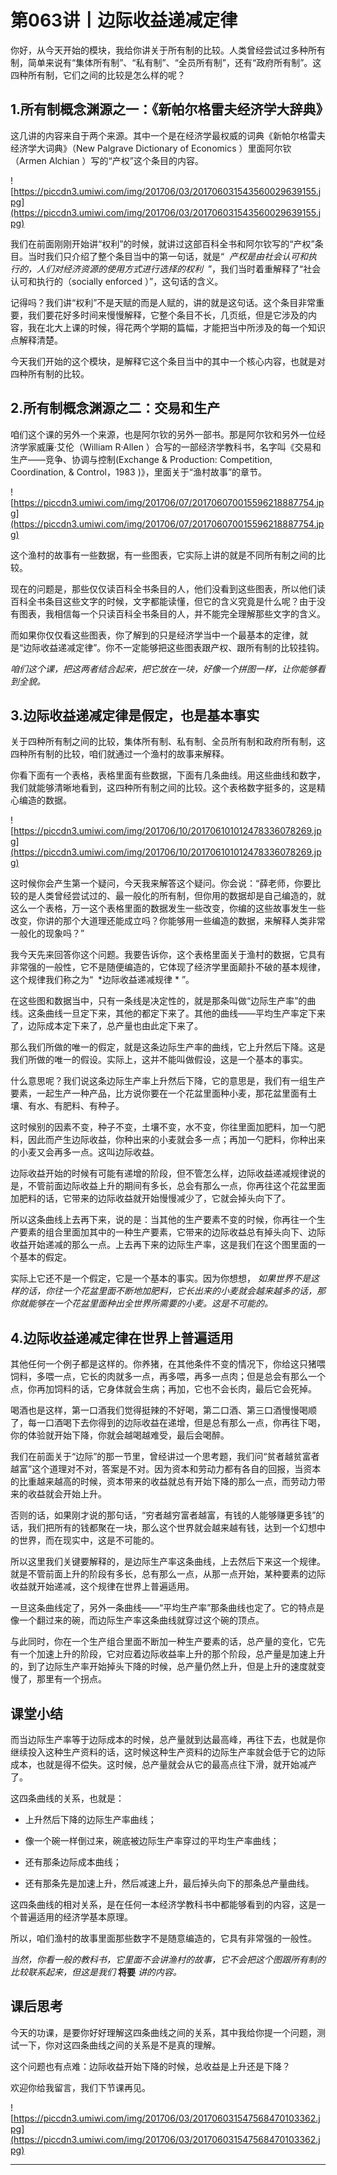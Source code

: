 # 第063讲丨边际收益递减定律

你好，从今天开始的模块，我给你讲关于所有制的比较。人类曾经尝试过多种所有制，简单来说有“集体所有制”、“私有制”、“全员所有制”，还有“政府所有制”。这四种所有制，它们之间的比较是怎么样的呢？

## 1.所有制概念渊源之一：《新帕尔格雷夫经济学大辞典》

这几讲的内容来自于两个来源。其中一个是在经济学最权威的词典《新帕尔格雷夫经济学大词典》（New Palgrave Dictionary of Economics ）里面阿尔钦（Armen Alchian ）写的“产权”这个条目的内容。

![https://piccdn3.umiwi.com/img/201706/03/201706031543560029639155.jpg](https://piccdn3.umiwi.com/img/201706/03/201706031543560029639155.jpg)

我们在前面刚刚开始讲“权利”的时候，就讲过这部百科全书和阿尔钦写的“产权”条目。当时我们只介绍了整个条目当中的第一句话，就是“  *产权是由社会认可和执行的，人们对经济资源的使用方式进行选择的权利*  ”，我们当时着重解释了“社会认可和执行的（socially enforced ）”，这句话的含义。

记得吗？我们讲“权利”不是天赋的而是人赋的，讲的就是这句话。这个条目非常重要，我们要花好多时间来慢慢解释，它整个条目不长，几页纸，但是它涉及的内容，我在北大上课的时候，得花两个学期的篇幅，才能把当中所涉及的每一个知识点解释清楚。

今天我们开始的这个模块，是解释它这个条目当中的其中一个核心内容，也就是对四种所有制的比较。

## 2.所有制概念渊源之二：交易和生产

咱们这个课的另外一个来源，也是阿尔钦的另外一部书。那是阿尔钦和另外一位经济学家威廉·艾伦（William R·Allen ）合写的一部经济学教科书，名字叫《交易和生产——竞争、协调与控制(Exchange & Production: Competition, Coordination, & Control，1983 )》，里面关于“渔村故事”的章节。

![https://piccdn3.umiwi.com/img/201706/07/201706070015596218887754.jpg](https://piccdn3.umiwi.com/img/201706/07/201706070015596218887754.jpg)

这个渔村的故事有一些数据，有一些图表，它实际上讲的就是不同所有制之间的比较。

现在的问题是，那些仅仅读百科全书条目的人，他们没看到这些图表，所以他们读百科全书条目这些文字的时候，文字都能读懂，但它的含义究竟是什么呢？由于没有图表，我相信每一个只读百科全书条目的人，并不能完全理解那些文字的含义。

而如果你仅仅看这些图表，你了解到的只是经济学当中一个最基本的定律，就是“边际收益递减定律”。你不一定能够把这些图表跟产权、跟所有制的比较挂钩。

 *咱们这个课，把这两者结合起来，把它放在一块，好像一个拼图一样，让你能够看到全貌。*

## 3.边际收益递减定律是假定，也是基本事实

关于四种所有制之间的比较，集体所有制、私有制、全员所有制和政府所有制，这四种所有制的比较，咱们就通过一个渔村的故事来解释。

你看下面有一个表格，表格里面有些数据，下面有几条曲线。用这些曲线和数字，我们就能够清晰地看到，这四种所有制之间的比较。这个表格数字挺多的，这是精心编造的数据。

![https://piccdn3.umiwi.com/img/201706/10/201706101012478336078269.jpg](https://piccdn3.umiwi.com/img/201706/10/201706101012478336078269.jpg)

这时候你会产生第一个疑问，今天我来解答这个疑问。你会说：“薛老师，你要比较的是人类曾经尝试过的、最一般化的所有制，但你用的数据却是自己编造的，就这么一个表格，万一这个表格里面的数据发生一些改变，你编的这些故事发生一些改变，你讲的那个大道理还能成立吗？你能够用一些编造的数据，来解释人类非常一般化的现象吗？”

我今天先来回答你这个问题。我要告诉你，这个表格里面关于渔村的数据，它具有非常强的一般性，它不是随便编造的，它体现了经济学里面颠扑不破的基本规律，这个规律我们称之为“  *边际收益递减规律 * ”。

在这些图和数据当中，只有一条线是决定性的，就是那条叫做“边际生产率”的曲线。这条曲线一旦定下来，其他的都定下来了。其他的曲线——平均生产率定下来了，边际成本定下来了，总产量也由此定下来了。

那么我们所做的唯一的假定，就是这条边际生产率的曲线，它上升然后下降。这是我们所做的唯一的假设。实际上，这并不能叫做假设，这是一个基本的事实。

什么意思呢？我们说这条边际生产率上升然后下降，它的意思是，我们有一组生产要素，一起生产一种产品，比方说你要在一个花盆里面种小麦，那花盆里面有土壤、有水、有肥料、有种子。

这时候别的因素不变，种子不变，土壤不变，水不变，你往里面加肥料，加一勺肥料，因此而产生边际收益，你种出来的小麦就会多一点；再加一勺肥料，你种出来的小麦又会再多一点。这叫边际收益。

边际收益开始的时候有可能有递增的阶段，但不管怎么样，边际收益递减规律说的是，不管前面边际收益上升的期间有多长，总会有那么一点，你再往这个花盆里面加肥料的话，它带来的边际收益就开始慢慢减少了，它就会掉头向下了。

所以这条曲线上去再下来，说的是：当其他的生产要素不变的时候，你再往一个生产要素的组合里面加其中的一种生产要素，它带来的边际收益总有掉头向下、边际收益开始递减的那么一点。上去再下来的边际生产率，这是我们在这个图里面的一个基本的假定。

实际上它还不是一个假定，它是一个基本的事实。因为你想想， *如果世界不是这样的话，你往一个花盆里面不断地加肥料，它长出来的小麦就会越来越多的话，那你就能够在一个花盆里面种出全世界所需要的小麦。这是不可能的。*

## 4.边际收益递减定律在世界上普遍适用

其他任何一个例子都是这样的。你养猪，在其他条件不变的情况下，你给这只猪喂饲料，多喂一点，它长的肉就多一点，再多喂，再多一点肉；但是总会有那么一个点，你再加饲料的话，它身体就会生病；再加，它也不会长肉，最后它会死掉。

喝酒也是这样，第一口酒我们觉得挺辣的不好喝，第二口酒、第三口酒慢慢喝顺了，每一口酒喝下去你得到的边际收益在递增，但是总有那么一点，你再往下喝，你的体验就开始下降，你就会越喝越难受，最后会喝醉。

我们在前面关于“边际”的那一节里，曾经讲过一个思考题，我们问“贫者越贫富者越富”这个道理对不对，答案是不对。因为资本和劳动力都有各自的回报，当资本的比重越来越高的时候，资本带来的收益就总有开始下降的那么一点，而劳动力带来的收益就会开始上升。

否则的话，如果刚才说的那句话，“穷者越穷富者越富，有钱的人能够赚更多钱”的话，我们把所有的钱都聚在一块，那么这个世界就会越来越有钱，达到一个幻想中的世界，而在现实中，这是不可能的。

所以这里我们关键要解释的，是边际生产率这条曲线，上去然后下来这一个规律。就是不管前面上升的阶段有多长，总有那么一点，从那一点开始，某种要素的边际收益就开始递减，这个规律在世界上普遍适用。

一旦这条曲线定了，另外一条曲线——“平均生产率”那条曲线也定了。它的特点是像一个翻过来的碗，而边际生产率这条曲线就穿过这个碗的顶点。

与此同时，你在一个生产组合里面不断加一种生产要素的话，总产量的变化，它先有一个加速上升的阶段，它对应着边际收益率上升的那个阶段，总产量是加速上升的，到了边际生产率开始掉头下降的时候，总产量仍然上升，但是上升的速度就变慢了，那里有一个拐点。

## 课堂小结

而当边际生产率等于边际成本的时候，总产量就到达最高峰，再往下去，也就是你继续投入这种生产资料的话，这时候这种生产资料的边际生产率就会低于它的边际成本，也就是得不偿失。这时候，总产量就会从它的最高点往下滑，就开始减产了。

这四条曲线的关系，也就是：

* 上升然后下降的边际生产率曲线；

* 像一个碗一样倒过来，碗底被边际生产率穿过的平均生产率曲线；

* 还有那条边际成本曲线；

* 还有那条先是加速上升，然后减速上升，最后掉头向下的那条总产量曲线。

这四条曲线的相对关系，是在任何一本经济学教科书中都能够看到的内容，这是一个普遍适用的经济学基本原理。

所以，咱们渔村的故事里面那些数字不是随意编造的，它具有非常强的一般性。

 *当然，你看一般的教科书，它里面不会讲渔村的故事，它不会把这个图跟所有制的比较联系起来，但这是我们*  **将要**  *讲的内容。*

## 课后思考

今天的功课，是要你好好理解这四条曲线之间的关系，其中我给你提一个问题，测试一下，你对这四条曲线之间的关系是不是真的理解。

这个问题也有点难：边际收益开始下降的时候，总收益是上升还是下降？

欢迎你给我留言，我们下节课再见。    

![https://piccdn3.umiwi.com/img/201706/03/201706031547568470103362.jpg](https://piccdn3.umiwi.com/img/201706/03/201706031547568470103362.jpg)

---

